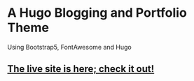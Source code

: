 # A Hugo Blogging and Portfolio Theme

Using Bootstrap5, FontAwesome and Hugo

## [The live site is here; check it out!](https://eamonncottrell.com)
